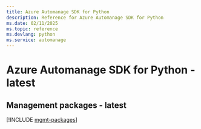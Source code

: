```yaml
---
title: Azure Automanage SDK for Python
description: Reference for Azure Automanage SDK for Python
ms.date: 02/11/2025
ms.topic: reference
ms.devlang: python
ms.service: automanage
---
```

# Azure Automanage SDK for Python - latest

## Management packages - latest
[!INCLUDE [mgmt-packages](automanage-mgmt-index.md)]
